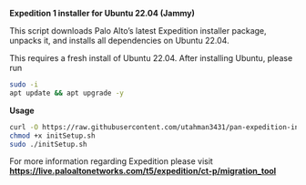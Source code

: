 **Expedition 1 installer for Ubuntu 22.04 (Jammy)**

This script downloads Palo Alto’s latest Expedition installer package, unpacks it, and installs all dependencies on Ubuntu 22.04.

This requires a fresh install of Ubuntu 22.04.  After installing Ubuntu, please run

```bash
sudo -i
apt update && apt upgrade -y
```
**Usage**

```bash
curl -O https://raw.githubusercontent.com/utahman3431/pan-expedition-installer/main/initSetup.sh
chmod +x initSetup.sh
sudo ./initSetup.sh
```
For more information regarding Expedition please visit **https://live.paloaltonetworks.com/t5/expedition/ct-p/migration_tool**
